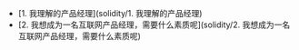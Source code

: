 <!-- docs/solidity/_sidebar.md -->

* [1. 我理解的产品经理](solidity/1. 我理解的产品经理)
* [2. 我想成为一名互联网产品经理，需要什么素质呢](solidity/2. 我想成为一名互联网产品经理，需要什么素质呢)
